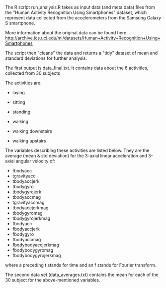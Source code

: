 The R script run_analysis.R takes as input data (and meta data) files from the "Human Activity Recognition Using Smartphones" dataset, which represent data collected from the accelerometers from the Samsung Galaxy S smartphone.

More information about the original data can be found here: http://archive.ics.uci.edu/ml/datasets/Human+Activity+Recognition+Using+Smartphones

The script then "cleans" the data and returns a "tidy" dataset of mean and standard deviations for further analysis.

The first output is data_final.txt. It contains data about the 6 activities, collected from 30 subjects

The activities are:


* laying

* sitting

* standing

* walking

* walking downstairs

* walking upstairs

The variables describing these activities are listed below. They are the average (mean & std deviation) for the  3-axial linear acceleration and 3-axial angular velocity of:

* tbodyacc
* tgravityacc
* tbodyaccjerk
* tbodygyro
* tbodygyrojerk
* tbodyaccmag
* tgravityaccmag
* tbodyaccjerkmag
* tbodygyromag
* tbodygyrojerkmag
* fbodyacc
* fbodyaccjerk
* fbodygyro
* fbodyaccmag
* fbodybodyaccjerkmag
* fbodybodygyromag
* fbodybodygyrojerkmag

where a preceding t stands for time and an f stands for Fourier transform.


The second data set (data_averages.txt) contains the mean for each of the 30 subject for the above-mentioned variables.
